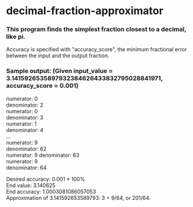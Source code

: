 # decimal-fraction-approximator

### This program finds the simplest fraction closest to a decimal, like pi.

Accuracy is specified with "accuracy_score", the minimum fractional error
between the input and the output fraction.

### Sample output: (Given input_value = 3.1415926535897932384626433832795028841971, accuracy_score = 0.001)
numerator:  0    
denominator:  2    
numerator:  0    
denominator:  3    
numerator:  1    
denominator:  4        
...    
numerator:  9    
denominator:  62    
numerator:  9
denominator:  63    
numerator:  9    
denominator:  64    

Desired accuracy: 0.001 * 100%    
End value: 3.140625    
End accuracy: 1.0003081086057053    
Approximation of 3.141592653589793: 3 + 9/64, or 201/64.    
